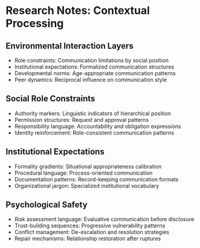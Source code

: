 # Research Notes: Contextual Processing

## Environmental Interaction Layers
- Role constraints: Communication limitations by social position
- Institutional expectations: Formalized communication structures
- Developmental norms: Age-appropriate communication patterns
- Peer dynamics: Reciprocal influence on communication style

## Social Role Constraints
- Authority markers: Linguistic indicators of hierarchical position
- Permission structures: Request and approval patterns
- Responsibility language: Accountability and obligation expressions
- Identity reinforcement: Role-consistent communication patterns

## Institutional Expectations
- Formality gradients: Situational appropriateness calibration
- Procedural language: Process-oriented communication
- Documentation patterns: Record-keeping communication formats
- Organizational jargon: Specialized institutional vocabulary

## Psychological Safety
- Risk assessment language: Evaluative communication before disclosure
- Trust-building sequences: Progressive vulnerability patterns
- Conflict management: De-escalation and resolution strategies
- Repair mechanisms: Relationship restoration after ruptures
